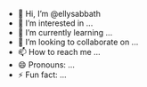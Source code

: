 - 👋 Hi, I’m @ellysabbath
- 👀 I’m interested in ...
- 🌱 I’m currently learning ...
- 💞️ I’m looking to collaborate on ...
- 📫 How to reach me ...
- 😄 Pronouns: ...
- ⚡ Fun fact: ...

<!---
ellysabbath/ellysabbath is a ✨ special ✨ repository because its `README.md` (this file) appears on your GitHub profile.
You can click the Preview link to take a look at your changes.
--->
